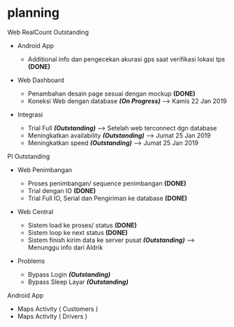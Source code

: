 # planning

Web RealCount
  Outstanding
  - Android App
      + Additional info dan pengecekan akurasi gps saat verifikasi lokasi tps  __(DONE)__
      
  - Web Dashboard
      + Penambahan desain page sesuai dengan mockup   __(DONE)__
      + Koneksi Web dengan database                   **_(On Progress)_**    --> Kamis 22 Jan 2019
      
  - Integrasi
      + Trial Full                                    **_(Outstanding)_**    --> Setelah web terconnect dgn database
      + Meningkatkan availability                     **_(Outstanding)_**    --> Jumat 25 Jan 2019
      + Meningkatkan speed                            **_(Outstanding)_**    --> Jumat 25 Jan 2019

PI
  Outstanding
  - Web Penimbangan
      + Proses penimbangan/ sequence penimbangan      __(DONE)__
      + Trial dengan IO                               __(DONE)__
      + Trial Full IO, Serial dan Pengiriman ke database  __(DONE)__
      
  - Web Central
      + Sistem load ke proses/ status                 __(DONE)__
      + Sistem loop ke next status                    __(DONE)__
      + Sistem finish kirim data ke server pusat      **_(Outstanding)_**   --> Menunggu info dari Aldrik

  - Problems
      + Bypass Login                                  **_(Outstanding)_**
      + Bypass Sleep Layar                            **_(Outstanding)_**
      
      
      
Android App 
  - Maps Activity ( Customers )
  - Maps Activity ( Drivers )
  
